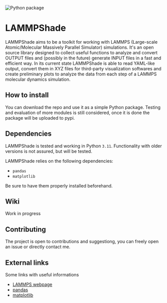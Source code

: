![Python package](https://github.com/Bavbe97/LAMMPShade/actions/workflows/python-package.yml/badge.svg)
# LAMMPShade
LAMMPShade aims to be a toolkit for working with LAMMPS (Large-scale Atomic/Molecular Massively Parallel Simulator) simulations.
It's an open source library designed to collect useful functions to analyze and convert OUTPUT files and (possibly in the future) generate INPUT files in a fast and efficient way.
In its current state LAMMPShade is able to read YAML-like output, convert them in XYZ files for third-party visualization softwares and create preliminary plots to analyze the data from each step of a LAMMPS molecular dynamics simulation.

## How to install
You can download the repo and use it as a simple Python package.
Testing and evaluation of more modules is still considered, once it is done the package will be uploaded to pypi.

## Dependencies
LAMMPShade is tested and working in Python `3.11`.
Functionality with older versions is not assured, but will be tested.

LAMMPShade relies on the following dependencies:
- `pandas`
- `matplotlib`

Be sure to have them properly installed beforehand.

## Wiki
Work in progress

## Contributing
The project is open to contributions and suggestiong, you can freely open an issue or directly contact me.

## External links
Some links with useful informations

- [LAMMPS webpage](https://www.lammps.org/)
- [pandas](https://pandas.pydata.org/)
- [matplotlib](https://matplotlib.org/)

